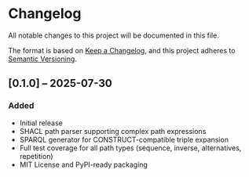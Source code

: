 # Changelog

All notable changes to this project will be documented in this file.

The format is based on [Keep a Changelog](https://keepachangelog.com/en/1.1.0/),
and this project adheres to [Semantic Versioning](https://semver.org/spec/v2.0.0.html).

## [0.1.0] – 2025-07-30
### Added
- Initial release
- SHACL path parser supporting complex path expressions
- SPARQL generator for CONSTRUCT-compatible triple expansion
- Full test coverage for all path types (sequence, inverse, alternatives, repetition)
- MIT License and PyPI-ready packaging
